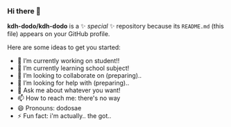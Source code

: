 ### Hi there 👋

**kdh-dodo/kdh-dodo** is a ✨ _special_ ✨ repository because its `README.md` (this file) appears on your GitHub profile.

Here are some ideas to get you started:

- 🔭 I’m currently working on student!!
- 🌱 I’m currently learning school subject!
- 👯 I’m looking to collaborate on (preparing)..
- 🤔 I’m looking for help with (preparing)..
- 💬 Ask me about whatever you want!
- 📫 How to reach me: there's no way
- 😄 Pronouns: dodosae
- ⚡ Fun fact: i'm actually.. the got..
